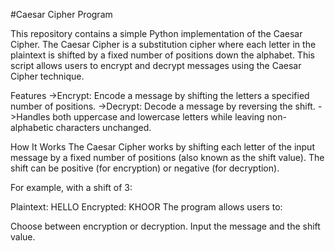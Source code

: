 #Caesar Cipher Program

This repository contains a simple Python implementation of the Caesar Cipher. The Caesar Cipher is a substitution cipher where each letter in the plaintext is shifted by a fixed number of positions down the alphabet. This script allows users to encrypt and decrypt messages using the Caesar Cipher technique.

Features
->Encrypt: Encode a message by shifting the letters a specified number of positions.
->Decrypt: Decode a message by reversing the shift.
->Handles both uppercase and lowercase letters while leaving non-alphabetic characters unchanged.

How It Works
The Caesar Cipher works by shifting each letter of the input message by a fixed number of positions (also known as the shift value). The shift can be positive (for encryption) or negative (for decryption).

For example, with a shift of 3:

Plaintext: HELLO
Encrypted: KHOOR
The program allows users to:

Choose between encryption or decryption.
Input the message and the shift value.
